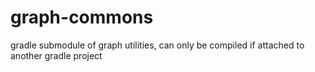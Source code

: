 # graph-commons
gradle submodule of graph utilities, can only be compiled if attached to another gradle project
